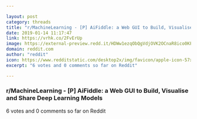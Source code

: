 ```yaml
---

layout: post
category: threads
title: "r/MachineLearning - [P] AiFiddle: a Web GUI to Build, Visualise and Share Deep Learning Models"
date: 2019-01-14 11:17:47
link: https://vrhk.co/2FvErUp
image: https://external-preview.redd.it/HDWw1ezqObQgVdjOVK2OCnaR8ico0KFEn6t6-sHmO-I.jpg?auto=webp&s=0644583cf2e650d9c0b524b65588e5e903b3bd19
domain: reddit.com
author: "reddit"
icon: https://www.redditstatic.com/desktop2x/img/favicon/apple-icon-57x57.png
excerpt: "6 votes and 0 comments so far on Reddit"

---
```


### r/MachineLearning - [P] AiFiddle: a Web GUI to Build, Visualise and Share Deep Learning Models

6 votes and 0 comments so far on Reddit